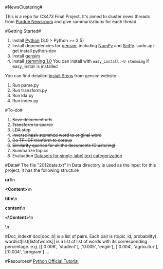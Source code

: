 #NewsClustering#

This is a repo for CS473 Final Project. It's aimed to cluster news threads from [Purdue Newsroom](http://www.purdue.edu/newsroom/) and give summarizations for each thread.

#Getting Started#
1. Install [Python](http://www.python.org) (3.0 > Python >= 2.5)
2. Install dependencies for [gensim](http://radimrehurek.com/gensim/index.html), including [NumPy](http://sourceforge.net/projects/numpy/files/) and [SciPy](http://sourceforge.net/projects/scipy/files/). 
   sudo apt-get install python-dev
3. Install [gensim](http://radimrehurek.com/gensim/index.html)
4. Install [stemming 1.0](https://pypi.python.org/pypi/stemming/1.0) You can install with `easy_install -U stemming` if easy_install is installed

You can find detailed [Install Steps](http://radimrehurek.com/gensim/install.html) from gensim website .

1. Run parse.py
2. Run transform.py
3. Run lda.py
4. Run index.py

#To-do#
1. ~~Save document urls~~
2. ~~Transform to sparse~~
3. ~~LDA step~~
4. ~~Inverse hash stemmed word to original word~~
5. ~~Do TF-IDF tranform to corpus~~
6. ~~Similarity queries for all the documents (Clustering)~~
7. Summarize topics
8. Evaluation [Datasets for single-label text categorization](http://web.ist.utl.pt/~acardoso/datasets/)

#Data#
The file "2012data.txt" in Data directory is used as the input for this project. It has the following structure

__url__\n

__\<Content>__\n

__title__\n

__content__\n

__\<\Content>__\n

\n

#Doc_index#
doc[doc_b] is a list of pairs. Each pair is (topic_id, probability).
wordlist[list[listofwords]] is a list of list of words with its corresponding percentage.
e.g. [['0.006', 'student'], ['0.005', 'engin'], ['0.004', 'agricultur'], ['0.004', 'program'] ...


#Resources#
[Python Official Tutorial](http://docs.python.org/2/tutorial/index.html)
